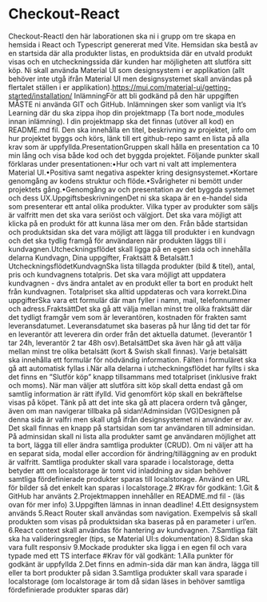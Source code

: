 # Checkout-React

Checkout-ReactI den här laborationen ska ni i grupp om tre skapa en hemsida i React och Typescript genererat med Vite. Hemsidan ska bestå av en startsida där alla produkter listas, en produktsida där en utvald produkt visas och en utcheckningssida där kunden har möjligheten att slutföra sitt köp. Ni skall använda Material UI som designsystem i er applikation (allt behöver inte utgå ifrån Material UI men designsystemet skall användas på flertalet ställen i er applikation).https://mui.com/material-ui/getting-started/installation/  InlämningFör att bli godkänd på den här uppgiften MÅSTE ni använda GIT och GitHub. Inlämningen sker som vanligt via It’s Learning där du ska zippa ihop din projektmapp (Ta bort node_modules innan inlämning). I din projektmapp ska det finnas (utöver all kod) en README.md fil. Den ska innehålla en titel, beskrivning av projektet, info om hur projektet byggs och körs, länk till ert github-repo samt en lista på alla krav som är uppfyllda.PresentationGruppen skall hålla en presentation ca 10 min lång och visa både kod och det byggda projektet. Följande punkter skall förklaras under presentationen:•Hur och vart ni valt att implementera Material UI.•Positiva samt negativa aspekter kring designsystemet.•Kortare genomgång av kodens struktur och flöde.•Svårigheter ni bemött under projektets gång.•Genomgång av och presentation av det byggda systemet och dess UX.UppgiftsbeskrivningenDet ni ska skapa är en e-handel sida som presenterar ett antal olika produkter. Vilka typer av produkter som säljs är valfritt men det ska vara seriöst och välgjort. Det ska vara möjligt att klicka på en produkt för att kunna läsa mer om den. Från både startsidan och produktsidan ska det vara möjligt att lägga till produkter i en kundvagn och det ska tydlig framgå för användaren när produkten läggs till i kundvagnen.Utcheckningsflödet skall ligga på en egen sida och innehålla delarna Kundvagn, Dina uppgifter, Fraktsätt & Betalsätt.1
UtcheckningsflödetKundvagnSka lista tillagda produkter (bild & titel), antal, pris och kundvagnens totalpris. Det ska vara möjligt att uppdatera kundvagnen - dvs ändra antalet av en produkt eller ta bort en produkt helt från kundvagnen. Totalpriset ska alltid uppdateras och vara korrekt.Dina uppgifterSka vara ett formulär där man fyller i namn, mail, telefonnummer och adress.FraktsättDet ska gå att välja mellan minst tre olika fraktsätt där det tydligt framgår vem som är leverantören, kostnaden för frakten samt leveransdatumet. Leveransdatumet ska baseras på hur lång tid det tar för en leverantör att leverera din order från det aktuella datumet. (leverantör 1 tar 24h, leverantör 2 tar 48h osv).BetalsättDet ska även här gå att välja mellan minst tre olika betalsätt (kort & Swish skall finnas). Varje betalsätt ska innehålla ett formulär för nödvändig information. Fälten i formuläret ska gå att automatisk fyllas i.När alla delarna i utcheckningsflödet har fyllts i ska det finns en ”Slutför köp” knapp tillsammans med totalpriset (inklusive frakt och moms). När man väljer att slutföra sitt köp skall detta endast gå om samtlig information är rätt ifylld. Vid genomfört köp skall en bekräftelse visas på köpet. Tänk på att det inte ska gå att placera ordern två gånger, även om man navigerar tillbaka på sidan!Adminsidan (VG)Designen på denna sida är valfri men skall utgå ifrån designsystemet ni använder er av. Det skall finnas en knapp på startsidan som tar användaren till adminsidan. På adminsidan skall ni lista alla produkter samt ge användaren möjlighet att ta bort, lägga till eller ändra samtliga produkter (CRUD). Om ni väljer att ha en separat sida, modal eller accordion för ändring/tilläggning av en produkt är valfritt. Samtliga produkter skall vara sparade i localstorage, detta betyder att om localstorage är tomt vid inladdning av sidan behöver samtliga fördefinierade produkter sparas till localstorage. Använd en URL för bilder så det enkelt kan sparas i localstorage.2
#Krav för godkänt:
1.Git & GitHub har använts
2.Projektmappen innehåller en README.md fil - (läs ovan för mer info)
3.Uppgiften lämnas in innan deadline!
4.Ett designsystem används
5.React Router skall användas som navigation. Exempelvis så skall produkten som visas på produktsidan ska baseras på en parameter i url’en.
6.React context skall användas för hantering av kundvagnen.
7.Samtliga fält ska ha valideringsregler (tips, se Material UI:s dokumentation)
8.Sidan ska vara fullt responsiv
9.Mockade produkter ska ligga i en egen fil och vara typade med ett TS interface
#Krav för väl godkänt:
1.Alla punkter för godkänt är uppfyllda
2.Det finns en admin-sida där man kan ändra, lägga till eller ta bort produkter på sidan
3.Samtliga produkter skall vara sparade i localstorage (om localstorage är tom då sidan läses in behöver samtliga fördefinierade produkter sparas där)
